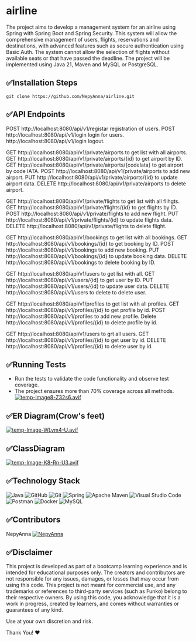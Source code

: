 # airline
The project aims to develop a management system for an airline using Spring with Spring Boot and Spring Security. This system will allow the comprehensive management of users, flights, reservations and destinations, with advanced features such as secure authentication using Basic Auth. The system cannot allow the selection of flights without available seats or that have passed the deadline. The project will be implemented using Java 21, Maven and MySQL or PostgreSQL.

## ✅Installation Steps
``git clone https://github.com/NepyAnna/airline.git``

## ✅API Endpoints
POST http://localhost:8080/api/v1/registar registration of users.
POST http://localhost:8080/api/v1/login login for users.
     http://localhost:8080/api/v1/login logout.

GET http://localhost:8080/api/v1/private/airports  to get list with all airports.
GET http://localhost:8080/api/v1/private/airports/{id} to get airport by ID.
GET http://localhost:8080/api/v1/private/airports/{codeIata} to get airport by code IATA.
POST http://localhost:8080/api/v1/private/airports  to add new airport.
PUT http://localhost:8080/api/v1/private/airports/{id} to update airport data.
DELETE http://localhost:8080/api/v1/private/airports to delete airport.


GET http://localhost:8080/api/v1/private/flights to get list with all flihgts.
GET http://localhost:8080/api/v1/private/flights/{id} to get flights by ID.
POST http://localhost:8080/api/v1/private/flights to add new flight.
PUT http://localhost:8080/api/v1/private/flights/{id} to update flights data.
DELETE http://localhost:8080/api/v1/private/flights to delete flight.

GET http://localhost:8080/api/v1/bookings to get list with all bookings.
GET http://localhost:8080/api/v1/bookings/{id} to get booking by ID.
POST http://localhost:8080/api/v1/bookings to add new booking.
PUT http://localhost:8080/api/v1/bookings/{id} to update booking data.
DELETE http://localhost:8080/api/v1/bookings to delete booking by ID.


GET http://localhost:8080/api/v1/users  to get list with all.
GET http://localhost:8080/api/v1/users/{id} to get user by ID.
PUT http://localhost:8080/api/v1/users/{id} to update user data.
DELETE http://localhost:8080/api/v1/users to delete  to delete user.


GET http://localhost:8080/api/v1/profiles  to get list with all profiles.
GET http://localhost:8080/api/v1/profiles/{id}  to get profile by id.
POST http://localhost:8080/api/v1/profiles  to add new profile.
Delete http://localhost:8080/api/v1/profiles/{id} to delete profile by id.

GET http://localhost:8080/api/v1/users to grt all users.
GET http://localhost:8080/api/v1/profiles/{id}  to get user by id.
DELETE http://localhost:8080/api/v1/profiles/{id}  to delete user by id.

## ✅Running Tests
- Run the tests to validate the code functionality and observe test coverage.
- The project ensures more than 70% coverage across all methods.
[![temp-Image8-Z32s6.avif](https://i.postimg.cc/y8FMr2cp/temp-Image8-Z32s6.avif)](https://postimg.cc/G4mg47Mv)

## ✅ER Diagram(Crow's feet)
[![temp-Image-WLvm4-U.avif](https://i.postimg.cc/gjG073B1/temp-Image-WLvm4-U.avif)](https://postimg.cc/ftgZtSsv)

## ✅ClassDiagram
[![temp-Image-K8-Rn-U3.avif](https://i.postimg.cc/htrCmn9n/temp-Image-K8-Rn-U3.avif)](https://postimg.cc/Wdd6RQWY)

## ✅Technology Stack
![Java](https://img.shields.io/badge/java-%23ED8B00.svg?style=for-the-badge&logo=openjdk&logoColor=white) 
![GitHub](https://img.shields.io/badge/github-%23121011.svg?style=for-the-badge&logo=github&logoColor=white)
![Git](https://img.shields.io/badge/git-%23F05033.svg?style=for-the-badge&logo=git&logoColor=white)
![Spring](https://img.shields.io/badge/spring-%236DB33F.svg?style=for-the-badge&logo=spring&logoColor=white)
![Apache Maven](https://img.shields.io/badge/Apache%20Maven-C71A36?style=for-the-badge&logo=Apache%20Maven&logoColor=white)
![Visual Studio Code](https://img.shields.io/badge/Visual%20Studio%20Code-0078d7.svg?style=for-the-badge&logo=visual-studio-code&logoColor=white)
![Postman](https://img.shields.io/badge/Postman-FF6C37?style=for-the-badge&logo=postman&logoColor=white)
![Docker](https://img.shields.io/badge/Docker-2496ED?style=for-the-badge&logo=docker&logoColor=white)
![MySQL](https://img.shields.io/badge/MySQL-4479A1?style=for-the-badge&logo=mysql&logoColor=white)


## ✅Contributors
NepyAnna [![NepyAnna](https://img.icons8.com/ios-glyphs/30/000000/github.png)](https://github.com/NepyAnna)

## ✅Disclaimer
This project is developed as part of a bootcamp learning experience and is intended for educational purposes only. The creators and contributors are not responsible for any issues, damages, or losses that may occur from using this code.
This project is not meant for commercial use, and any trademarks or references to third-party services (such as Funko) belong to their respective owners. By using this code, you acknowledge that it is a work in progress, created by learners, and comes without warranties or guarantees of any kind.

Use at your own discretion and risk.

Thank You! ❤️